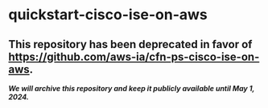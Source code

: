 # quickstart-cisco-ise-on-aws 
## This repository has been deprecated in favor of https://github.com/aws-ia/cfn-ps-cisco-ise-on-aws. 
***We will archive this repository and keep it publicly available until May 1, 2024.***
